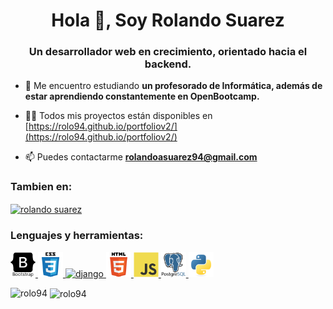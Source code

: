 <h1 align="center">Hola 👋, Soy Rolando Suarez</h1>
<h3 align="center">Un desarrollador web en crecimiento, orientado hacia el backend.</h3>

- 🌱 Me encuentro estudiando **un profesorado de Informática, además de estar aprendiendo constantemente en OpenBootcamp.**

- 👨‍💻 Todos mis proyectos están disponibles en [https://rolo94.github.io/portfoliov2/](https://rolo94.github.io/portfoliov2/)

- 📫 Puedes contactarme **rolandoasuarez94@gmail.com**

<h3 align="left">Tambien en:</h3>
<p align="left">
<a href="https://linkedin.com/in/dev-rolando-suarez" target="blank"><img align="center" src="https://raw.githubusercontent.com/rahuldkjain/github-profile-readme-generator/master/src/images/icons/Social/linked-in-alt.svg" alt="rolando suarez" height="30" width="40" /></a>
</p>

<h3 align="left">Lenguajes y herramientas:</h3>
<p align="left"> <a href="https://getbootstrap.com" target="_blank" rel="noreferrer"> <img src="https://raw.githubusercontent.com/devicons/devicon/master/icons/bootstrap/bootstrap-plain-wordmark.svg" alt="bootstrap" width="40" height="40"/> </a> <a href="https://www.w3schools.com/css/" target="_blank" rel="noreferrer"> <img src="https://raw.githubusercontent.com/devicons/devicon/master/icons/css3/css3-original-wordmark.svg" alt="css3" width="40" height="40"/> </a> <a href="https://www.djangoproject.com/" target="_blank" rel="noreferrer"> <img src="https://cdn.worldvectorlogo.com/logos/django.svg" alt="django" width="40" height="40"/> </a> <a href="https://www.w3.org/html/" target="_blank" rel="noreferrer"> <img src="https://raw.githubusercontent.com/devicons/devicon/master/icons/html5/html5-original-wordmark.svg" alt="html5" width="40" height="40"/> </a> <a href="https://developer.mozilla.org/en-US/docs/Web/JavaScript" target="_blank" rel="noreferrer"> <img src="https://raw.githubusercontent.com/devicons/devicon/master/icons/javascript/javascript-original.svg" alt="javascript" width="40" height="40"/> </a> <a href="https://www.postgresql.org" target="_blank" rel="noreferrer"> <img src="https://raw.githubusercontent.com/devicons/devicon/master/icons/postgresql/postgresql-original-wordmark.svg" alt="postgresql" width="40" height="40"/> </a> <a href="https://www.python.org" target="_blank" rel="noreferrer"> <img src="https://raw.githubusercontent.com/devicons/devicon/master/icons/python/python-original.svg" alt="python" width="40" height="40"/> </a> </p>

<p><img align="left" src="https://github-readme-stats.vercel.app/api/top-langs?username=rolo94&show_icons=true&locale=en&layout=compact" alt="rolo94" /></p>

<p>&nbsp;<img align="center" src="https://github-readme-stats.vercel.app/api?username=rolo94&show_icons=true&locale=en" alt="rolo94" /></p>
